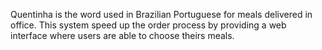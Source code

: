 Quentinha is the word used in Brazilian Portuguese for meals delivered in office. This system speed up the order process by providing a web interface where users are able to choose theirs meals.